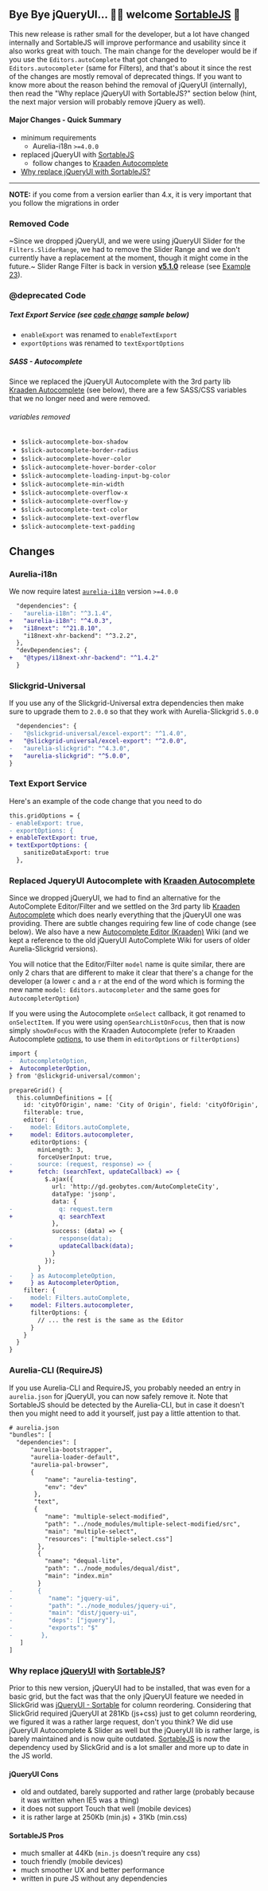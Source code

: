 ## Bye Bye jQueryUI... 👋🏻 welcome [SortableJS](https://sortablejs.github.io/Sortable/) 🚀

This new release is rather small for the developer, but a lot have changed internally and SortableJS will improve performance and usability since it also works great with touch. The main change for the developer would be if you use the `Editors.autoComplete` that got changed to `Editors.autocompleter` (same for Filters), and that's about it since the rest of the changes are mostly removal of deprecated things. If you want to know more about the reason behind the removal of jQueryUI (internally), then read the "Why replace jQueryUI with SortableJS?" section below (hint, the next major version will probably remove jQuery as well).

#### Major Changes - Quick Summary
- minimum requirements
  - Aurelia-i18n `>=4.0.0`
- replaced jQueryUI with [SortableJS](https://sortablejs.github.io/Sortable/)
  - follow changes to [Kraaden Autocomplete](#replace-jqueryui-autocomplete-with-kraaden-autocomplete)
- [Why replace jQueryUI with SortableJS?](#why-replace-jqueryui-with-sortablejs)

---

**NOTE:** if you come from a version earlier than 4.x, it is very important that you follow the migrations in order

### Removed Code
~Since we dropped jQueryUI, and we were using jQueryUI Slider for the `Filters.SliderRange`, we had to remove the Slider Range and we don't currently have a replacement at the moment, though it might come in the future.~ Slider Range Filter is back in version **[v5.1.0](https://github.com/ghiscoding/aurelia-slickgrid/releases/tag/v5.1.0)** release (see [Example 23](https://ghiscoding.github.io/aurelia-slickgrid-demos/#/slickgrid/example23)).

### @deprecated Code
##### Text Export Service (see [code change](#text-export-service) sample below)
- `enableExport` was renamed to `enableTextExport`
- `exportOptions` was renamed to `textExportOptions`

##### SASS - Autocomplete
Since we replaced the jQueryUI Autocomplete with the 3rd party lib [Kraaden Autocomplete](https://github.com/kraaden/autocomplete) (see below), there are a few SASS/CSS variables that we no longer need and were removed.

###### variables removed
- `$slick-autocomplete-box-shadow`
- `$slick-autocomplete-border-radius`
- `$slick-autocomplete-hover-color`
- `$slick-autocomplete-hover-border-color`
- `$slick-autocomplete-loading-input-bg-color`
- `$slick-autocomplete-min-width`
- `$slick-autocomplete-overflow-x`
- `$slick-autocomplete-overflow-y`
- `$slick-autocomplete-text-color`
- `$slick-autocomplete-text-overflow`
- `$slick-autocomplete-text-padding`

## Changes

### Aurelia-i18n
We now require latest [`aurelia-i18n`](https://github.com/aurelia/i18n) version `>=4.0.0`

```diff
  "dependencies": {
-   "aurelia-i18n": "^3.1.4",
+   "aurelia-i18n": "^4.0.3",
+   "i18next": "^21.8.10",
    "i18next-xhr-backend": "^3.2.2",
  },
  "devDependencies": {
+   "@types/i18next-xhr-backend": "^1.4.2"
  }
```

### Slickgrid-Universal
If you use any of the Slickgrid-Universal extra dependencies then make sure to upgrade them to `2.0.0` so that they work with Aurelia-Slickgrid `5.0.0`

```diff
  "dependencies": {
-   "@slickgrid-universal/excel-export": "^1.4.0",
+   "@slickgrid-universal/excel-export": "^2.0.0",
-   "aurelia-slickgrid": "^4.3.0",
+   "aurelia-slickgrid": "^5.0.0",
}
```
### Text Export Service

Here's an example of the code change that you need to do
```diff
this.gridOptions = {
- enableExport: true,
- exportOptions: {
+ enableTextExport: true,
+ textExportOptions: {
    sanitizeDataExport: true
  },
```

### Replaced JqueryUI Autocomplete with [Kraaden Autocomplete](https://github.com/kraaden/autocomplete)
Since we dropped jQueryUI, we had to find an alternative for the AutoComplete Editor/Filter and we settled on the 3rd party lib [Kraaden Autocomplete](https://github.com/kraaden/autocomplete) which does nearly everything that the jQueryUI one was providing. There are subtle changes requiring few line of code change (see below). We also have a new [Autocomplete Editor (Kraaden)](https://github.com/ghiscoding/Aurelia-Slickgrid/wiki/Autocomplete-Editor-(Kraaden-lib)) Wiki (and we kept a reference to the old jQueryUI AutoComplete Wiki for users of older Aurelia-Slickgrid versions).

You will notice that the Editor/Filter `model` name is quite similar, there are only 2 chars that are different to make it clear that there's a change for the developer (a lower `c` and a `r` at the end of the word which is forming the new name `model: Editors.autocompleter` and the same goes for `AutocompleterOption`)

If you were using the Autocomplete `onSelect` callback, it got renamed to `onSelectItem`. If you were using `openSearchListOnFocus`, then that is now simply `showOnFocus` with the Kraaden Autocomplete (refer to Kraaden Autocomplete [options](https://github.com/kraaden/autocomplete#options), to use them in `editorOptions` or `filterOptions`)

```diff
import {
-  AutocompleteOption,
+  AutocompleterOption,
} from '@slickgrid-universal/common';

prepareGrid() {
  this.columnDefinitions = [{
    id: 'cityOfOrigin', name: 'City of Origin', field: 'cityOfOrigin',
    filterable: true,
    editor: {
-     model: Editors.autoComplete,
+     model: Editors.autocompleter,
      editorOptions: {
        minLength: 3,
        forceUserInput: true,
-       source: (request, response) => {
+       fetch: (searchText, updateCallback) => {
          $.ajax({
            url: 'http://gd.geobytes.com/AutoCompleteCity',
            dataType: 'jsonp',
            data: {
-             q: request.term
+             q: searchText
            },
            success: (data) => {
-             response(data);
+             updateCallback(data);
            }
          });
        }
-     } as AutocompleteOption,
+     } as AutocompleterOption,
    filter: {
-     model: Filters.autoComplete,
+     model: Filters.autocompleter,
      filterOptions: {
        // ... the rest is the same as the Editor
      }
    }
  }
}
```

### Aurelia-CLI (RequireJS)
If you use Aurelia-CLI and RequireJS, you probably needed an entry in `aurelia.json` for jQueryUI, you can now safely remove it. Note that SortableJS should be detected by the Aurelia-CLI, but in case it doesn't then you might need to add it yourself, just pay a little attention to that.

```diff
# aurelia.json
"bundles": [
  "dependencies": [
      "aurelia-bootstrapper",
      "aurelia-loader-default",
      "aurelia-pal-browser",
      {
          "name": "aurelia-testing",
          "env": "dev"
       },
       "text",
       {
          "name": "multiple-select-modified",
          "path": "../node_modules/multiple-select-modified/src",
          "main": "multiple-select",
          "resources": ["multiple-select.css"]
        },
        {
          "name": "dequal-lite",
          "path": "../node_modules/dequal/dist",
          "main": "index.min"
        }
-       {
-          "name": "jquery-ui",
-          "path": "../node_modules/jquery-ui",
-          "main": "dist/jquery-ui",
-          "deps": ["jquery"],
-          "exports": "$"
-        },
   ]
]
```

### Why replace [jQueryUI](https://jqueryui.com/) with [SortableJS](https://sortablejs.github.io/Sortable/)?
Prior to this new version, jQueryUI had to be installed, that was even for a basic grid, but the fact was that the only jQueryUI feature we needed in SlickGrid was [jQueryUI - Sortable](https://jqueryui.com/sortable/) for column reordering. Considering that SlickGrid required jQueryUI at 281Kb (js+css) just to get column reordering, we figured it was a rather large request, don't you think? We did use jQueryUI Autocomplete & Slider as well but the jQueryUI lib is rather large, is barely maintained and is now quite outdated. [SortableJS](https://sortablejs.github.io/Sortable/) is now the dependency used by SlickGrid and is a lot smaller and more up to date in the JS world.

#### jQueryUI Cons
 - old and outdated, barely supported and rather large (probably because it was written when IE5 was a thing)
 - it does not support Touch that well (mobile devices)
 - it is rather large at 250Kb (min.js) + 31Kb (min.css)
#### SortableJS Pros
 - much smaller at 44Kb (`min.js` doesn't require any css)
 - touch friendly (mobile devices)
 - much smoother UX and better performance
 - written in pure JS without any dependencies
